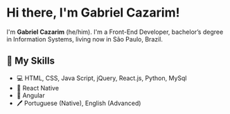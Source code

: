 # Hi there, I'm Gabriel Cazarim!

I'm **Gabriel Cazarim** (he/him). I'm a Front-End Developer, bachelor’s degree in Information Systems, living now in São Paulo, Brazil.

## 📖 My Skills

* 💻 HTML, CSS, Java Script, jQuery, React.js, Python, MySql
* 📱 React Native
* 🌱 Angular
* 🖊️ Portuguese (Native), English (Advanced)
